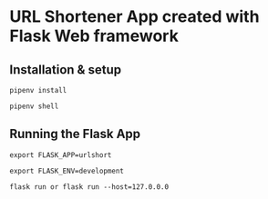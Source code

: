 <h1> URL Shortener App created with Flask Web framework </h1>

<h2>Installation & setup</h2>

```
pipenv install
```


```
pipenv shell
```

<h2>Running the Flask App</h2>

```
export FLASK_APP=urlshort
```

```
export FLASK_ENV=development
```

```
flask run or flask run --host=127.0.0.0
```